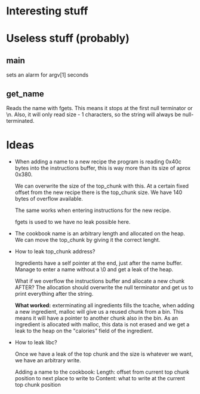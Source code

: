 # Interesting stuff

# Useless stuff (probably)

## main

sets an alarm for argv[1] seconds

## get_name

Reads the name with fgets. This means it stops at the first null terminator or \n.
Also, it will only read size - 1 characters, so the string will always be null-terminated.

# Ideas

- When adding a name to a new recipe the program is reading 0x40c bytes into the instructions buffer, this is way more than its size of aprox 0x380.

    We can overwrite the size of the top_chunk with this. At a certain fixed offset from the new recipe there is the top_chunk size. We have 140 bytes of overflow available.

    The same works when entering instructions for the new recipe.

    fgets is used to we have no leak possible here.

- The cookbook name is an arbitrary length and allocated on the heap. We can move the top_chunk by giving it the correct lenght.

- How to leak top_chunk address?
    
    Ingredients have a self pointer at the end, just after the name buffer. Manage to enter a name without a \0 and get a leak of the heap.

    What if we overflow the instructions buffer and allocate a new chunk AFTER? The allocation should overwrite the null terminator and get us to print everything after the string.

    **What worked:** exterminating all ingredients fills the tcache, when adding a new ingredient, malloc will give us a reused chunk from a bin. This means it will have a pointer to another chunk also in the bin. As an ingredient is allocated with malloc, this data is not erased and we get a leak to the heap on the "calories" field of the ingredient.

- How to leak libc?

    Once we have a leak of the top chunk and the size is whatever we want, we have an arbitrary write.

    Adding a name to the cookbook:
        Length: offset from current top chunk position to next place to write to
        Content: what to write at the current top chunk position




